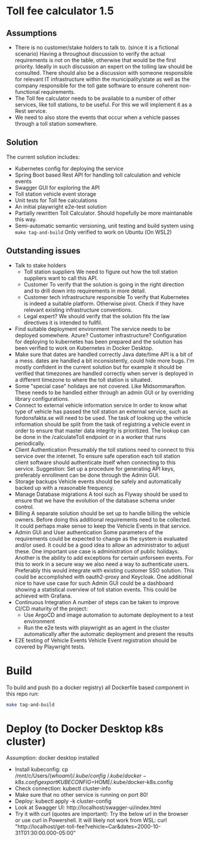 # Toll fee calculator 1.5

## Assumptions

- There is no customer/stake holders to talk to. (since it is a fictional scenario)
    Having a throughout discussion to verify the actual requirements is not on the table, otherwise that would be the first priority.
    Ideally in such discussion an expert on the tolling law should be consulted. There should also be a discussion with someone responsible for relevant IT infrastructure within the municipality/state as well as the company responsible for the toll gate software to ensure coherent non-functional requirements.
- The Toll fee calculator needs to be available to a number of other services, like toll stations, to be useful.
    For this we will implement it as a Rest service.
- We need to also store the events that occur when a vehicle passes through a toll station somewhere.

## Solution

The current solution includes:

- Kubernetes config for deploying the service
- Spring Boot based Rest API for handling toll calculation and vehicle events
- Swagger GUI for exploring the API
- Toll station vehicle event storage
- Unit tests for Toll fee calculations
- An initial playwright e2e-test solution
- Partially rewritten Toll Calculator.
    Should hopefully be more maintanable this way.
- Semi-automatic semantic versioning, unit testing and build system using `make tag-and-build`
    Only verified to work on Ubuntu (On WSL2)

## Outstanding issues

- Talk to stake holders
    - Toll station suppliers
        We need to figure out how the toll station suppliers want to call this API.
    - Customer
        To verify that the solution is going in the right direction and to drill down into requirements in more detail.
    - Customer tech infrastructure responsible
        To verify that Kubernetes is indeed a suitable platform. Otherwise pivot. Check if they have relevant existing infrastructure conventions.
    - Legal expert?
        We should verify that the solution fits the law directives it is intended to fullfil. 
- Find suitable deployment environment
    The service needs to be deployed somewhere. Azure? Customer infrastructure?
    Configuration for deploying to kubernetes has been prepared and the solution has been verified to work on Kubernetes in Docker Desktop.
- Make sure that dates are handled correctly
    Java date/time API is a bit of a mess. dates are handled a bit inconsistently, could hide more bugs.
    I'm mostly confident in the current solution but for example it should be verified that timezones are handled correctly when server is deployed in a different timezone to where the toll station is situated.
- Some "special case" holidays are not covered.
    Like Midsommarafton. These needs to be handled either through an admin GUI or by overriding library configurations.
- Connect to external vehicle information service
    In order to know what type of vehicle has passed the toll station an external service, such as fordonsfakta.se will need to be used.
    The task of looking up the vehicle information should be split from the task of registring a vehicle event in order to ensure that master data integrity is prioritized.
    The lookup can be done in the /calculateToll endpoint or in a worker that runs periodically.
- Client Authentication
    Presumably the toll stations need to connect to this service over the internet. To ensure safe operation each toll station client software should authenticate itself when connecting to this service. Suggestion: Set up a procedure for generating API keys, preferably enrollment can be done through the Admin GUI.
- Storage backups
    Vehicle events should be safely and automatically backed up with a reasonable frequency.
- Manage Database migrations
    A tool such as Flyway should be used to ensure that we have the evolution of the database schema under control.
- Billing
    A separate solution should be set up to handle billing the vehicle owners. Before doing this additional requirements need to be collected. It could perhaps make sense to keep the Vehicle Events in that service.
- Admin GUI and User authentication
    Some parameters of the requirements could be expected to change as the system is evaluated and/or used. It could be a good idea to allow an administrator to adjust these.
    One important use case is administration of public holidays. Another is the ability to add exceptions for certain unforseen events.
    For this to work in a secure way we also need a way to authenticate users. Preferably this would integrate with existing customer SSO solution. This could be accomplished with oauth2-proxy and Keycloak.
    One additional nice to have use case for such Admin GUI could be a dashboard showing a statistical overview of toll station events. This could be achieved with Grafana.
- Continuous Integration
    A number of steps can be taken to improve CI/CD maturity of the project:
    - Use ArgoCD and image automation to automate deployment to a test environment
    - Run the e2e tests with playwright as an agent in the cluster automatically after the automatic deployment and present the results
- E2E testing of Vehicle Events
    Vehicle Event registration should be covered by Playwright tests.


# Build

To build and push (to a docker registry) all Dockerfile based component in this repo run:
```bash
make tag-and-build
```

# Deploy (to Docker Desktop k8s cluster)

Assumption: docker desktop installed

- Install kubeconfig:
    cp /mnt/c/Users/$(whoami)/.kube/config ~/.kube/docker-k8s.config
    export KUBECONFIG=$HOME/.kube/docker-k8s.config
- Check connection:
    kubectl cluster-info
- Make sure that no other service is running on port 80!
- Deploy:
    kubectl apply -k cluster-config
- Look at Swagger UI:
    http://localhost/swagger-ui/index.html
- Try it with curl (quotes are important):
    Try the below url in the browser or use curl in Powershell. It will likely not work from WSL:
    curl "http://localhost/get-toll-fee?vehicle=Car&dates=2000-10-31T01:30:00.000-05:00"
